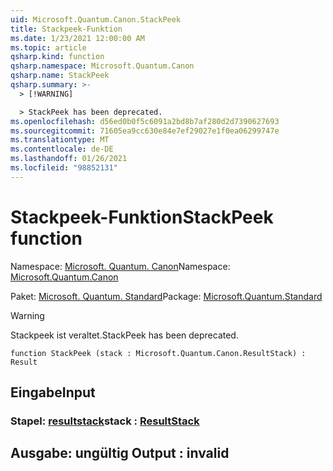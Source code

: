```yaml
---
uid: Microsoft.Quantum.Canon.StackPeek
title: Stackpeek-Funktion
ms.date: 1/23/2021 12:00:00 AM
ms.topic: article
qsharp.kind: function
qsharp.namespace: Microsoft.Quantum.Canon
qsharp.name: StackPeek
qsharp.summary: >-
  > [!WARNING]

  > StackPeek has been deprecated.
ms.openlocfilehash: d56ed0b0f5c6091a2bd8b7af280d2d7390627693
ms.sourcegitcommit: 71605ea9cc630e84e7ef29027e1f0ea06299747e
ms.translationtype: MT
ms.contentlocale: de-DE
ms.lasthandoff: 01/26/2021
ms.locfileid: "98852131"
---
```

# <a name="stackpeek-function"></a><span data-ttu-id="3a3e9-102">Stackpeek-Funktion</span><span class="sxs-lookup"><span data-stu-id="3a3e9-102">StackPeek function</span></span>

<span data-ttu-id="3a3e9-103">Namespace: [Microsoft. Quantum. Canon](xref:Microsoft.Quantum.Canon)</span><span class="sxs-lookup"><span data-stu-id="3a3e9-103">Namespace: [Microsoft.Quantum.Canon](xref:Microsoft.Quantum.Canon)</span></span>

<span data-ttu-id="3a3e9-104">Paket: [Microsoft. Quantum. Standard](https://nuget.org/packages/Microsoft.Quantum.Standard)</span><span class="sxs-lookup"><span data-stu-id="3a3e9-104">Package: [Microsoft.Quantum.Standard](https://nuget.org/packages/Microsoft.Quantum.Standard)</span></span>


> [!WARNING]
> <span data-ttu-id="3a3e9-105">Stackpeek ist veraltet.</span><span class="sxs-lookup"><span data-stu-id="3a3e9-105">StackPeek has been deprecated.</span></span>



```qsharp
function StackPeek (stack : Microsoft.Quantum.Canon.ResultStack) : Result
```


## <a name="input"></a><span data-ttu-id="3a3e9-106">Eingabe</span><span class="sxs-lookup"><span data-stu-id="3a3e9-106">Input</span></span>

### <a name="stack--resultstack"></a><span data-ttu-id="3a3e9-107">Stapel: [resultstack](xref:Microsoft.Quantum.Canon.ResultStack)</span><span class="sxs-lookup"><span data-stu-id="3a3e9-107">stack : [ResultStack](xref:Microsoft.Quantum.Canon.ResultStack)</span></span>





## <a name="output--__invalidresult__"></a><span data-ttu-id="3a3e9-108">Ausgabe: __ungültig <Result>__</span><span class="sxs-lookup"><span data-stu-id="3a3e9-108">Output : __invalid<Result>__</span></span>

